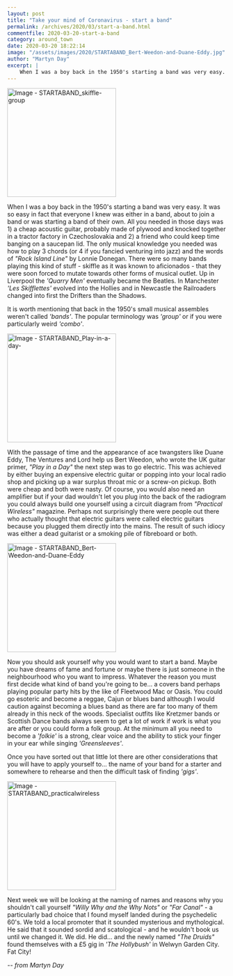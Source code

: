 ```yaml
---
layout: post
title: "Take your mind of Coronavirus - start a band"
permalink: /archives/2020/03/start-a-band.html
commentfile: 2020-03-20-start-a-band
category: around_town
date: 2020-03-20 18:22:14
image: "/assets/images/2020/STARTABAND_Bert-Weedon-and-Duane-Eddy.jpg"
author: "Martyn Day"
excerpt: |
    When I was a boy back in the 1950's starting a band was very easy. It was so easy in fact that everyone I knew was either in a band, about to join a band or was starting a band of their own. All you needed in those days was...
---
```

<a href="/assets/images/2020/STARTABAND_skiffle-group.jpg" title="Click for a
larger image"><img src="/assets/images/2020/STARTABAND_skiffle-group-thumb.jpg" width="250" alt="Image - STARTABAND_skiffle-group"  class="photo right"/></a>

When I was a boy back in the 1950's starting a band was very easy. It was so easy in fact that everyone I knew was either in a band, about to join a band or was starting a band of their own. All you needed in those days was 1) a cheap acoustic guitar, probably made of plywood and knocked together in a tractor factory in Czechoslovakia and 2) a friend who could keep time banging on a saucepan lid. The only musical knowledge you needed was how to play 3 chords (or 4 if you fancied venturing into jazz) and the words of *"Rock Island Line"* by Lonnie Donegan. There were so many bands playing this kind of stuff - skiffle as it was known to aficionados - that they were soon forced to mutate towards other forms of musical outlet. Up in Liverpool the *'Quarry Men'* eventually became the Beatles. In Manchester *'Les Skifflettes'* evolved into the Hollies and in Newcastle the Railroaders changed into first the Drifters than the Shadows.

<div class="box" >
It is worth mentioning that back in the 1950's small musical assembles weren't called <em>'bands'</em>. The popular terminology was <em>'group'</em> or if you were particularly weird <em>'combo'</em>.
</div>

<a href="/assets/images/2020/STARTABAND_Play-in-a-day-.jpg" title="Click for a larger image"><img src="/assets/images/2020/STARTABAND_Play-in-a-day--thumb.jpg" width="250" alt="Image - STARTABAND_Play-in-a-day-"  class="photo right"/></a>

With the passage of time and the appearance of ace twangsters like Duane Eddy, The Ventures and Lord help us Bert Weedon, who wrote the UK guitar primer, *"Play in a Day"* the next step was to go electric. This was achieved by either buying an expensive electric guitar or popping into your local radio shop and picking up a war surplus throat mic or a screw-on pickup. Both were cheap and both were nasty. Of course, you would also need an amplifier but if your dad wouldn't let you plug into the back of the radiogram you could always build one yourself using a circuit diagram from *"Practical Wireless"* magazine. Perhaps not surprisingly there were people out there who actually thought that electric guitars were called electric guitars because you plugged them directly into the mains. The result of such idiocy was either a dead guitarist or a smoking pile of fibreboard or both.

<a href="/assets/images/2020/STARTABAND_Bert-Weedon-and-Duane-Eddy.jpg" title="Click for a larger image"><img src="/assets/images/2020/STARTABAND_Bert-Weedon-and-Duane-Eddy-thumb.jpg" width="250" alt="Image - STARTABAND_Bert-Weedon-and-Duane-Eddy"  class="photo right"/></a>

Now you should ask yourself why you would want to start a band. Maybe you have dreams of fame and fortune or maybe there is just someone in the neighbourhood who you want to impress. Whatever the reason you must first decide what kind of band you're going to be... a covers band perhaps playing popular party hits by the like of Fleetwood Mac or Oasis. You could go esoteric and become a reggae, Cajun or blues band although I would caution against becoming a blues band as there are far too many of them already in this neck of the woods. Specialist outfits like Kretzmer bands or Scottish Dance bands always seem to get a lot of work if work is what you are after or you could form a folk group. At the minimum all you need to become a *'folkie'* is a strong, clear voice and the ability to stick your finger in your ear while singing *'Greensleeves'*.

Once you have sorted out that little lot there are other considerations that you will have to apply yourself to... the name of your band for a starter and somewhere to rehearse and then the difficult task of finding *'gigs'*.

<a href="/assets/images/2020/STARTABAND_practicalwireless.jpg" title="Click for a larger image"><img src="/assets/images/2020/STARTABAND_practicalwireless-thumb.jpg" width="250" alt="Image - STARTABAND_practicalwireless"  class="photo right"/></a>

Next week we will be looking at the naming of names and reasons why you shouldn't call yourself *"Willy Why and the Why Nots"* or *"Far Canal"* - a particularly bad choice that I found myself landed during the psychedelic 60's. We told a local promoter that it sounded mysterious and mythological. He said that it sounded sordid and scatological - and he wouldn't book us until we changed it. We did. He did...  and the newly named *"The Druids"* found themselves with a &pound;5 gig in *'The Hollybush'* in Welwyn Garden City. Fat City!


<cite>-- from Martyn Day</cite>

